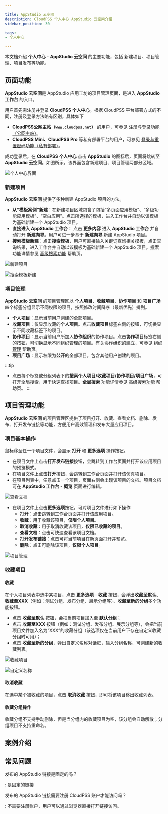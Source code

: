 ```yaml
---

title: AppStudio 云空间
description: CloudPSS 个人中心 AppStudio 云空间介绍
sidebar_position: 30

tags: 
- 个人中心

---
```


本文档介绍 **个人中心** - **AppStudio 云空间** 的主要功能，包括 新建项目、项目管理、项目发布等功能。 

## 页面功能

**AppStudio 云空间**是 AppStudio 应用工坊的项目管理页面，是进入 **AppStudio 工作台** 的入口。

用户首先需注册并登录 **CloudPSS 个人中心**。根据 CloudPSS 平台部署方式的不同，注册及登录方法略有区别，具体如下

+ **CloudPSS公网主站（`www.cloudpss.net`）** 的用户，可参见 [注册与登录功能（公网主站）](../../login/index.md "注册与登录功能（公网主站）")。
+ **CloudPSS Mini、CloudPSS Pro** 等私有部署平台的用户，可参见 [登录与重置密码功能（私有部署）](../../mini-login/index.md "登录与重置密码功能（私有部署）")。

成功登录后，在 **CloudPSS 个人中心** 点击 **AppStudio** 的图标后，页面将跳转至 **AppStudio 云空间**。如图所示，该界面包含新建项目、项目管理两部分区域。

![个人中心界面](./个人中心界面.png "个人中心界面")

### 新建项目

**AppStudio 云空间** 提供了多种新建 AppStudio 项目的方法。

+ **从“模板案例”新建**：在新建项目区域包含了包括“多页面应用模板”、“多级功能应用模板”、“空白应用”。点击所选择的模板，进入工作台并自动以该模板为基础新建一个 AppStudio 项目。
+ **直接进入 AppStudio 工作台**： 点击 **更多内容** 进入 **AppStudio 工作台** 并自动打开 **新建向导**。用户可进一步基于 **新建向导** 新建 AppStudio 项目。
+ **搜索模板新建**：点击**搜索模板**，用户可直接输入关键词查询相关模板，点击查询结果，进入工作台并自动以该模板为基础新建一个 AppStudio 项目。搜索功能详情参见 [高级搜索功能](../../others/advanced-search/index.md "高级搜索功能") 帮助页。

![新建项目](./新建项目.png "新建项目")

![搜索模板新建](image-4.png "搜索模板新建")

### 项目管理

**AppStudio 云空间** 的项目管理区以 **个人项目**、**收藏项目**、**协作项目** 和 **项目广场** 四个标签分组显示不同权限的项目，按照修改时间降序（最新优先）排列。

+ **个人项目**：显示当前用户创建的全部项目。
+ **收藏项目**：仅显示收藏的**个人项目**。点击**收藏项目**标签右侧的按钮，可切换显示不同收藏标签下的项目。
+ **协作项目**：显示当前用户所加入**协作组织**的协作项目。点击**协作项目**标签右侧的按钮，可切换显示不同组织管理的项目。有关协作组织的建立，可参见 [组织管理](../../settings/organization/index.md "组织管理") 帮助页。
+ **项目广场**：显示权限为**公开**的全部项目，包含其他用户创建的项目。

:::tip
+ 点击每个标签或分组列表下的**搜索个人项目/收藏项目/协作项目/项目广场**，可打开全局搜索，用于快速查找项目。**全局搜索** 功能详情参见 [高级搜索功能](../../others/advanced-search/index.md "高级搜索功能") 帮助页。
:::

## 项目管理功能

**AppStudio 云空间** 的项目管理区提供了项目打开、收藏、查看文档、删除、发布、打开发布链接等功能，方便用户高效管理和发布大量应用项目。

### 项目基本操作

鼠标移至任一个项目文件，会显示 **打开** 和 **更多选项** 操作按钮。
+ 在项目文件上点击**打开发布链接**按钮，会跳转到工作台页面并打开该应用项目的预览模式。
+ 在项目文件上点击**打开**按钮，会跳转到工作台页面并打开该仿真项目。
+ 在项目列表中，任意点击一个项目，页面右侧会出现该项目的文档。项目文档可在 **AppStudio 工作台** - **概览** 页面进行编辑。

![查看文档](./查看文档.png "查看文档")

+ 在项目文件上点击**更多选项**按钮，可对项目文件进行如下操作
    + **打开**：点击跳转到工作台页面并打开该应用项目。
    + **收藏**：用于收藏该项目，**仅限个人项目**。
    + **取消收藏**：用于取消收藏该项目，**仅限已收藏的项目**。
    + **查看文档**：点击可快速查看该项目文档。
    + **打开发布链接**：点击可将当前项目在新页面打开并预览。
    + **删除**：点击可删除该项目，**仅限个人项目**。

![项目管理](./项目管理.png "项目管理")

### 收藏项目

#### 收藏

在个人项目列表中选中某项目，点击 **更多选项** - **收藏** 按钮，会弹出**收藏至默认**、**收藏至XXX**（例如：测试分组、发布分组、展示分组等）、**收藏至新的分组**多个功能按钮。

+ 点击 **收藏至默认** 按钮，会把当前项目加入至 **默认分组**；
+ 点击 **收藏至XXX** 按钮（例如：测试分组、发布分组、展示分组等），会把当前项目文件加入名为“XXX”的收藏分组（该选项仅在当前用户下存在自定义收藏分组时可用）；
+ 点击 **收藏至新的分组**，弹出自定义名称对话框，输入分组名称，可创建新的收藏列表。

![收藏项目](image-5.png "收藏项目")

![自定义名称](image-6.png "自定义名称")

#### 取消收藏

在选中某个被收藏的项目，点击 **取消收藏** 按钮，即可将该项目移出收藏列表。

#### 收藏分组操作

收藏分组不支持手动删除，但是当分组内的收藏项目为空，该分组会自动解散；分组项目不支持重命名。

## 案例介绍

## 常见问题

发布的 AppStudio 链接是固定的吗？

:   是固定的链接

发布的 AppStudio 链接需要注册 CloudPSS 账户才能访问吗？

:   不需要注册账户，用户可以通过浏览器直接打开链接访问。



